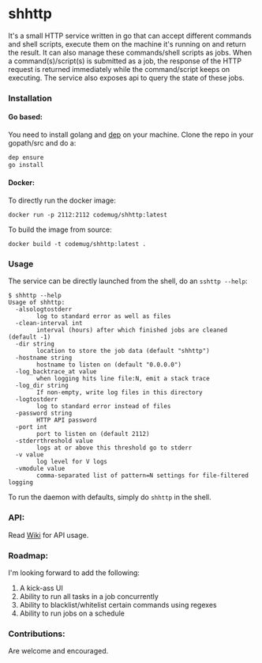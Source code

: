 # shhttp

It's a small HTTP service written in go that can accept different commands and shell scripts, execute them on the machine it's running on and return the result. It can also manage these commands/shell scripts as jobs. When a command(s)/script(s) is submitted as a job, the response of the HTTP request is returned immediately while the command/script keeps on executing. The service also exposes api to query the state of these jobs. 


### Installation


#### Go based:

You need to install golang and [dep](https://github.com/golang/dep) on your machine. Clone the repo in your gopath/src and do a:
```sh
dep ensure
go install
```

#### Docker:

To directly run the docker image:

```
docker run -p 2112:2112 codemug/shhttp:latest
```

To build the image from source:

```
docker build -t codemug/shhttp:latest .
```

### Usage

The service can be directly launched from the shell, do an `sshttp --help`:

```
$ shhttp --help
Usage of shhttp:
  -alsologtostderr
    	log to standard error as well as files
  -clean-interval int
    	interval (hours) after which finished jobs are cleaned (default -1)
  -dir string
    	location to store the job data (default "shhttp")
  -hostname string
    	hostname to listen on (default "0.0.0.0")
  -log_backtrace_at value
    	when logging hits line file:N, emit a stack trace
  -log_dir string
    	If non-empty, write log files in this directory
  -logtostderr
    	log to standard error instead of files
  -password string
    	HTTP API password
  -port int
    	port to listen on (default 2112)
  -stderrthreshold value
    	logs at or above this threshold go to stderr
  -v value
    	log level for V logs
  -vmodule value
    	comma-separated list of pattern=N settings for file-filtered logging
```
To run the daemon with defaults, simply do `shhttp`  in the shell. 


### API: 

Read [Wiki](https://github.com/codemug/shhttp/wiki) for API usage.

### Roadmap:

I'm looking forward to add the following:
1. A kick-ass UI
2. Ability to run all tasks in a job concurrently
3. Ability to blacklist/whitelist certain commands using regexes
4. Ability to run jobs on a schedule

### Contributions:

Are welcome and encouraged.
